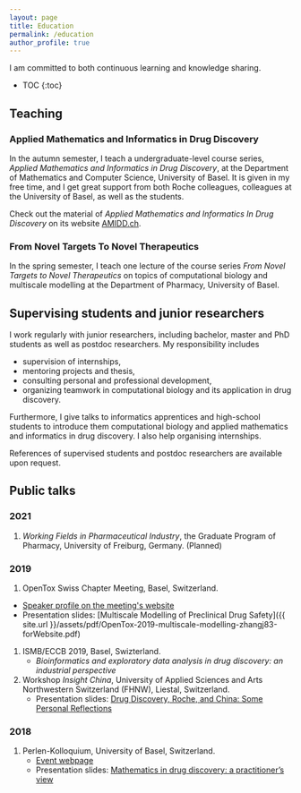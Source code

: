 ```yaml
---
layout: page
title: Education
permalink: /education
author_profile: true
---
```


I am committed to both continuous learning and knowledge sharing.

* TOC
{:toc}

## Teaching

### Applied Mathematics and Informatics in Drug Discovery

In the autumn semester, I teach a undergraduate-level course series, *Applied
Mathematics and Informatics in Drug Discovery*, at the Department of Mathematics
and Computer Science, University of Basel. It is given in my free time, and I
get great support from both Roche colleagues, colleagues at the University of
Basel, as well as the students.

Check out the material of *Applied Mathematics and Informatics In Drug
Discovery* on its website [AMIDD.ch](http://amidd.ch).

### From Novel Targets To Novel Therapeutics

In the spring semester, I teach one lecture of the course series *From Novel
Targets to Novel Therapeutics* on topics of computational biology and multiscale
modelling at the Department of Pharmacy, University of Basel.

## Supervising students and junior researchers

I work regularly with junior researchers, including bachelor, master and PhD
students as well as postdoc researchers. My responsibility includes

* supervision of internships,
* mentoring projects and thesis,
* consulting personal and professional development,
* organizing teamwork in computational biology and its application in drug discovery.

Furthermore, I give talks to informatics apprentices and high-school students to
introduce them computational biology and applied mathematics and informatics in
drug discovery. I also help organising internships.

References of supervised students and postdoc researchers are available upon
request.

## Public talks

### 2021

1. *Working Fields in Pharmaceutical Industry*, the Graduate Program of
   Pharmacy, University of Freiburg, Germany. (Planned)

### 2019

1. OpenTox Swiss Chapter Meeting, Basel, Switzerland.
  * [Speaker profile on the meeting's
    website](https://opentox.net/Jitao-David-Zhang)
  * Presentation slides: [Multiscale Modelling of Preclinical Drug Safety]({{ site.url
    }}/assets/pdf/OpenTox-2019-multiscale-modelling-zhangj83-forWebsite.pdf)
1. ISMB/ECCB 2019, Basel, Swizterland.
   * *Bioinformatics and exploratory data analysis in drug discovery: an
   industrial perspective*
2. Workshop *Insight China*, University of Applied Sciences and Arts Northwestern
   Switzerland (FHNW), Liestal, Switzerland.
   * Presentation slides: [Drug Discovery, Roche, and China: Some Personal
     Reflections](https://accio.github.io/assets/pdf/DrugDiscovery-Roche-China-JitaoDavidZhang-Feb2019-FHNW-final-animationSplit.pdf)

### 2018

1. Perlen-Kolloquium, University of Basel, Switzerland.
   * [Event webpage](https://dmi.unibas.ch/de/aktuelles/vergangene-veranstaltungen/detail/news/perlen-kolloquium-dr-jitao-david-zhang-f-hoffmann-la-roche-ag-basel/)
   * Presentation
     slides: [Mathematics in drug discovery: a practitioner’s view](https://dmi.unibas.ch/fileadmin/user_upload/dmi/Forschung/Mathematik/Perlenkolloquium/colloquium-zhang-20181009-slides.pdf)
